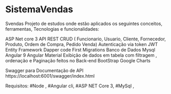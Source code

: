 # SistemaVendas
Svendas
Projeto de estudos onde estão aplicados os seguintes conceitos, ferramentas, Tecnologias e funcionalidades:

ASP Net core 3
API REST
CRUD ( Funcionario, Usuario, Cliente, Fornecedor, Produto, Ordem de Compra, Pedido Venda)
Autenticação via token JWT
Entity Framework
Dapper
code First 
Migrations
Banco de Dados Mysql 
Angular 9
Angular Material
Exibição de dados em tabela com filtragem , ordenação e Paginação feitos no Back-end
BootStrap
Google Charts


Swagger para Documentação de API 
https://localhost:6001/swagger/index.html


Requisitos:
#Node ,
#Angular cli,
#ASP NET Core 3,
#MySql ,



